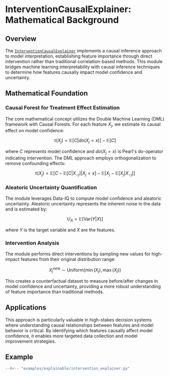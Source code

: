 # InterventionCausalExplainer: Mathematical Background

## Overview
The [`InterventionCausalExplainer`](../../api/explainable/interventions_causal.md) implements
a causal inference approach to model interpretation,
establishing feature importance through direct intervention rather than traditional correlation-based methods.
This module bridges machine learning interpretability with causal inference techniques to
determine how features causally impact model confidence and uncertainty.

## Mathematical Foundation

### Causal Forest for Treatment Effect Estimation
The core mathematical concept utilizes the Double Machine Learning (DML) framework with Causal Forests.
For each feature $X_j$, we estimate its causal effect on model confidence:

$$\tau(X_j) = \mathbb{E}[C | do(X_j = x)] - \mathbb{E}[C]$$

where $C$ represents model confidence and $do(X_j = x)$ is Pearl's do-operator indicating intervention.
The DML approach employs orthogonalization to remove confounding effects:

$$\tau(X_j) = \mathbb{E}[C - \mathbb{E}[C|X_{-j}] | X_j = x] - \mathbb{E}[X_j - \mathbb{E}[X_j|X_{-j}]]$$

### Aleatoric Uncertainty Quantification
The module leverages Data-IQ to compute model confidence and aleatoric uncertainty.
Aleatoric uncertainty represents the inherent noise in the data and is estimated by:

$$U_A = \mathbb{E}[\text{Var}(Y|X)]$$

where $Y$ is the target variable and $X$ are the features.

### Intervention Analysis
The module performs direct interventions by sampling new values for high-impact
features from their original distribution range:

$$X_j^{new} \sim \text{Uniform}(\min(X_j), \max(X_j))$$

This creates a counterfactual dataset to measure before/after changes in model confidence and uncertainty,
providing a more robust understanding of feature importance than traditional methods.

## Applications
This approach is particularly valuable in high-stakes decision systems where understanding causal relationships between
features and model behavior is critical.
By identifying which features causally affect model confidence,
it enables more targeted data collection and model improvement strategies.

## Example

``` py title="examples/explainable/intervention_explainer.py"
--8<-- "examples/explainable/intervention_explainer.py"
```
